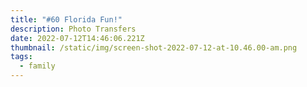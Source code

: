 ```yaml
---
title: "#60 Florida Fun!"
description: Photo Transfers
date: 2022-07-12T14:46:06.221Z
thumbnail: /static/img/screen-shot-2022-07-12-at-10.46.00-am.png
tags:
  - family
---
```

